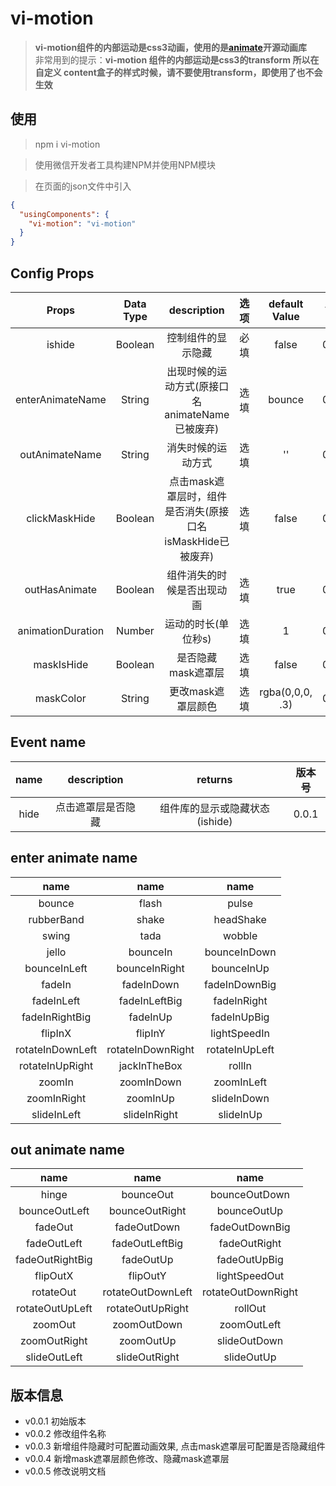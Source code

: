 # vi-motion

> **vi-motion组件的内部运动是css3动画，使用的是[animate](https://github.com/daneden/animate.css)开源动画库** <br>
> 非常用到的提示：**vi-motion 组件的内部运动是css3的transform 所以在自定义 content盒子的样式时候，请不要使用transform，即使用了也不会生效**

## 使用

> npm i vi-motion

> 使用微信开发者工具构建NPM并使用NPM模块

> 在页面的json文件中引入

```json
{
  "usingComponents": {
    "vi-motion": "vi-motion"
  }
}
```

## Config Props

| Props | Data Type | description | 选项 | default Value | 版本号 |
| :--: | :--: | :--: | :--: | :--: | :--: |
| ishide | Boolean | 控制组件的显示隐藏 | 必填 | false | 0.0.1 |
| enterAnimateName | String | 出现时候的运动方式(原接口名animateName已被废弃) | 选填 | bounce | 0.0.3 |
| outAnimateName | String | 消失时候的运动方式| 选填 | '' | 0.0.3 |
| clickMaskHide | Boolean | 点击mask遮罩层时，组件是否消失(原接口名isMaskHide已被废弃) | 选填 | false | 0.0.3 |
| outHasAnimate | Boolean | 组件消失的时候是否出现动画 | 选填 | true | 0.0.4 |
| animationDuration | Number | 运动的时长(单位秒s) | 选填 | 1 | 0.0.3 |
| maskIsHide | Boolean | 是否隐藏mask遮罩层 | 选填 | false | 0.0.4 |
| maskColor | String | 更改mask遮罩层颜色 | 选填 | rgba(0,0,0, .3) | 0.0.4 |

## Event name

| name | description | returns | 版本号 |
| :--: | :--: | :--: | :--: |
| hide | 点击遮罩层是否隐藏 | 组件库的显示或隐藏状态(ishide) | 0.0.1 |

## enter animate name

| name | name | name |
| :--: | :--: | :--: |
| bounce | flash | pulse |
| rubberBand | shake | headShake |
| swing | tada | wobble |
| jello | bounceIn | bounceInDown |
| bounceInLeft | bounceInRight | bounceInUp |
| fadeIn | fadeInDown | fadeInDownBig |
| fadeInLeft | fadeInLeftBig | fadeInRight |
| fadeInRightBig | fadeInUp | fadeInUpBig |
| flipInX | flipInY | lightSpeedIn |
| rotateInDownLeft | rotateInDownRight | rotateInUpLeft |
| rotateInUpRight | jackInTheBox | rollIn |
| zoomIn | zoomInDown | zoomInLeft |
| zoomInRight | zoomInUp | slideInDown |
| slideInLeft | slideInRight | slideInUp |

## out animate name

| name | name | name |
| :--: | :--: | :--: |
| hinge | bounceOut | bounceOutDown |
| bounceOutLeft | bounceOutRight | bounceOutUp |
| fadeOut | fadeOutDown | fadeOutDownBig |
| fadeOutLeft | fadeOutLeftBig | fadeOutRight |
| fadeOutRightBig | fadeOutUp | fadeOutUpBig |
| flipOutX | flipOutY | lightSpeedOut |
| rotateOut | rotateOutDownLeft | rotateOutDownRight |
| rotateOutUpLeft | rotateOutUpRight | rollOut |
| zoomOut | zoomOutDown | zoomOutLeft |
| zoomOutRight | zoomOutUp | slideOutDown |
| slideOutLeft | slideOutRight | slideOutUp |

## 版本信息

+ v0.0.1 初始版本
+ v0.0.2 修改组件名称
+ v0.0.3 新增组件隐藏时可配置动画效果, 点击mask遮罩层可配置是否隐藏组件
+ v0.0.4 新增mask遮罩层颜色修改、隐藏mask遮罩层
+ v0.0.5 修改说明文档